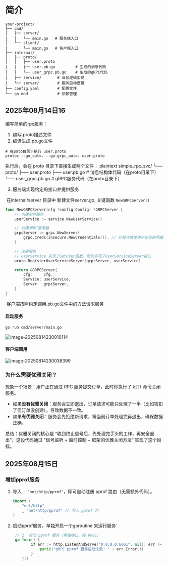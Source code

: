 # 简介

```
your-project/
├── cmd/
│   ├── server/
│   │   └── main.go   # 服务端入口
│   └── client/
│       └── main.go   # 客户端入口
├── internal/
│   ├── proto/
│   │   ├── user.proto
│   │   ├── user.pb.go         # 生成的消息代码
│   │   └── user_grpc.pb.go    # 生成的gRPC代码
│   ├── service/       # 业务逻辑实现
│   └── server/        # 服务启动逻辑
├── config.yaml        # 配置文件
└── go.mod             # 依赖管理
```



## 2025年08月14日16

编写简单的rpc服务：
1. 编写.proto描述文件
2. 编译生成.pb.go文件
```shell
# 在poto目录下执行 user.proto
protoc --go_out=. --go-grpc_out=. user.proto
```
执行后，会在 proto 目录下直接生成两个文件：
plaintext
simple_rpc_svc/
└── proto/
    ├── user.proto
    ├── user.pb.go         # 消息结构体代码（在proto目录下）
    └── user_grpc.pb.go    # gRPC服务代码（在proto目录下）

3. 服务端实现约定的接口并提供服务
   

​      在internal/server 目录中 新建文件server.go, 关键函数 `NewGRPCServer()`

```go
func NewGRPCServer(cfg *config.Config) *GRPCServer {
	// 创建用户服务
	userService := service.NewUserService()

	// 创建gPRC服务器
	grpcServer := grpc.NewServer(
		grpc.Creds(insecure.NewCredentials()), // 开发环境使用不安全的凭据
	)

	// 注册服务
	// userService 实现了GetUser函数，所以实现了UserServiceServer接口
	proto.RegisterUserServiceServer(grpcServer, userService)

	return &GRPCServer{
		cfg:     cfg,
		Service: userService,
		Server:  grpcServer,
	}
}
```



​     客户端按照约定调用.pb.go文件中的方法请求服务



#### 启动服务

```bash
go run cmd/server/main.go
```

![image-20250814230010114](https://data-lh.top/image-20250814230010114.png)



#### 客户端调用

![image-20250814230038399](https://data-lh.top/image-20250814230038399.png)



### 为什么需要优雅关闭？

想象一个场景：用户正在通过 RPC 服务提交订单，此时你执行了 `kill` 命令关闭服务。

- 如果**没有优雅关闭**：服务会立即退出，订单请求可能只处理了一半（比如钱扣了但订单没创建），导致数据不一致。
- 如果**有优雅关闭**：服务会先拒绝新请求，等当前订单处理完再退出，确保数据正确。

总结：优雅关闭的核心是 “收到终止信号后，先处理完手头的工作，再安全退出”，这段代码通过 “信号监听 + 超时控制 + 框架的优雅关闭方法” 实现了这个目标。



## 2025年08月15日

 ### 增加pprof服务

1. 导入 `_ "net/http/pprof"`，即可自动注册 pprof 路由（无需额外代码）。

   ```go
   import (
       "net/http"
       _ "net/http/pprof" // 导入 pprof 包
   )
   ```

   

2. 启动pprof服务，单独开启一个goroutine 来运行服务`

   ```go
    // 2. 启动 pprof 服务（单独端口，如 6061）
    go func() {
           if err := http.ListenAndServe("0.0.0.0:6061", nil); err != nil {
               panic("gRPC pprof 服务启动失败: " + err.Error())
           }
       }()
   ```

   
